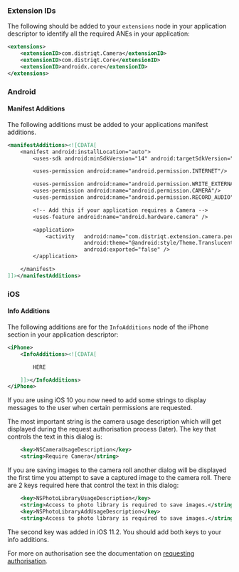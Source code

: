 
### Extension IDs

The following should be added to your `extensions` node in your application descriptor to identify all the required ANEs in your application:

```xml
<extensions>
    <extensionID>com.distriqt.Camera</extensionID>
    <extensionID>com.distriqt.Core</extensionID>
    <extensionID>androidx.core</extensionID>
</extensions>
```

### Android

#### Manifest Additions

The following additions must be added to your applications manifest additions.

```xml
<manifestAdditions><![CDATA[
	<manifest android:installLocation="auto">
		<uses-sdk android:minSdkVersion="14" android:targetSdkVersion="31"/>

		<uses-permission android:name="android.permission.INTERNET"/>

		<uses-permission android:name="android.permission.WRITE_EXTERNAL_STORAGE"/>
		<uses-permission android:name="android.permission.CAMERA"/>
		<uses-permission android:name="android.permission.RECORD_AUDIO"/>

		<!-- Add this if your application requires a Camera -->
		<uses-feature android:name="android.hardware.camera" />

		<application>
			<activity 	android:name="com.distriqt.extension.camera.permissions.AuthorisationActivity"
						android:theme="@android:style/Theme.Translucent.NoTitleBar"
						android:exported="false" />
		</application>

	</manifest>
]]></manifestAdditions>
```

### iOS

#### Info Additions

The following additions are for the `InfoAdditions` node of the iPhone section in your application descriptor:

```xml
<iPhone>
	<InfoAdditions><![CDATA[

		HERE

	]]></InfoAdditions>
</iPhone>
```

If you are using iOS 10 you now need to add some strings to display messages to the user when certain permissions are requested.

The most important string is the camera usage description which will get displayed during the request authorisation process (later).
The key that controls the text in this dialog is:

```xml
	<key>NSCameraUsageDescription</key>
	<string>Require Camera</string>
```

If you are saving images to the camera roll another dialog will be displayed the first time you attempt to save a captured image to the camera roll.
There are 2 keys required here that control the text in this dialog:

```xml
	<key>NSPhotoLibraryUsageDescription</key>
	<string>Access to photo library is required to save images.</string>
	<key>NSPhotoLibraryAddUsageDescription</key>
	<string>Access to photo library is required to save images.</string>
```

The second key was added in iOS 11.2. You should add both keys to your info additions.

For more on authorisation see the documentation on [requesting authorisation](requesting-authorisation).
